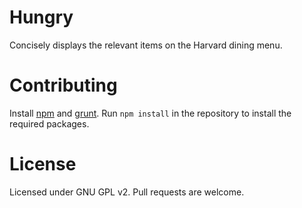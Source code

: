 Hungry
======

Concisely displays the relevant items on the Harvard dining menu.

Contributing
======

Install [npm](https://npmjs.org/) and [grunt](http://gruntjs.com/). Run `npm install`
in the repository to install the required packages. 

License
======
Licensed under GNU GPL v2. Pull requests are welcome.
